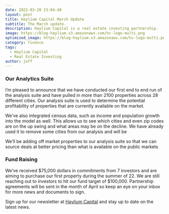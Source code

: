 ```yaml
---
date: 2022-03-20 23:04:40
layout: post
title: Haylium Capital March Update
subtitle: The March update.
description: Haylium Capital is a real estate investing partnership.
image: https://blog-haylium.s3.amazonaws.com/hc-logo-multi.png
optimized_image: https://blog-haylium.s3.amazonaws.com/hc-logo-multi.png
category: finance
tags:
  - Haylium Capital
  - Real Estate Investing
author: jeff
---
```

### Our Analytics Suite

I’m pleased to announce that we have conducted our first end to end run of the analysis suite and have pulled in more than 2100 properties across 28 different cities. Our analysis suite is used to determine the potential profitability of properties that are currently available on the market.

We’ve also integrated census data, such as income and population growth into the model as well. This allows us to see which cities and even zip codes are on the up swing and what areas may be on the decline. We have already used it to remove some cities from our analysis and will be 

We’ll be adding off market properties to our analysis suite so that we can source deals at better pricing than what is available on the public markets

### Fund Raising

We’ve received $75,000 dollars in commitments from 7 investors and are aiming to purchase our first property during the summer of 22. We are still reaching out to investors to hit our fund target of $100,000. Partnership agreements will be sent in the month of April so keep an eye on your inbox for more news and documents to sign.

Sign up for our newsletter at <a href="https://capital.haylium.com">Haylium Capital</a> and stay up to date on the latest news.

